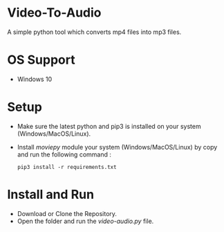 # Video-To-Audio
A simple python tool which converts mp4 files into mp3 files.

# OS Support
- Windows 10

# Setup
- Make sure the latest python and pip3 is installed on your system (Windows/MacOS/Linux).
- Install *moviepy* module your system (Windows/MacOS/Linux) by copy and run the following command :
  
  ```
  pip3 install -r requirements.txt
  ```

# Install and Run
- Download or Clone the Repository.
- Open the folder and run the *video-audio.py* file.
